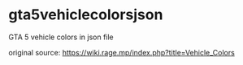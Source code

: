 # gta5vehiclecolorsjson
GTA 5 vehicle colors in json file

original source: https://wiki.rage.mp/index.php?title=Vehicle_Colors
